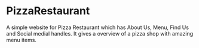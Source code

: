 # PizzaRestaurant

A simple website for Pizza Restaurant which has About Us, Menu, Find Us and Social medial handles. It gives a overview of a pizza shop with amazing menu items.
